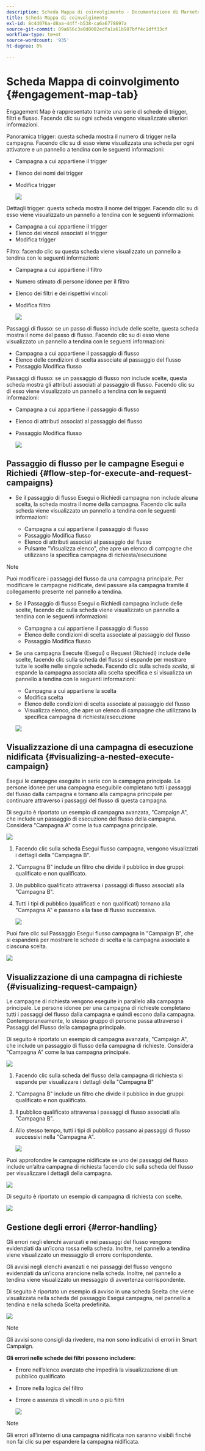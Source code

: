 ```yaml
---
description: Scheda Mappa di coinvolgimento - Documentazione di Marketo - Documentazione del prodotto
title: Scheda Mappa di coinvolgimento
exl-id: 8c4d076a-d8aa-44ff-b538-ca6a6778697a
source-git-commit: 09a656c3a0d0002edfa1a61b987bff4c1dff33cf
workflow-type: tm+mt
source-wordcount: '935'
ht-degree: 0%

---
```


# Scheda Mappa di coinvolgimento {#engagement-map-tab}

Engagement Map è rappresentato tramite una serie di schede di trigger, filtri e flusso. Facendo clic su ogni scheda vengono visualizzate ulteriori informazioni.

Panoramica trigger: questa scheda mostra il numero di trigger nella campagna. Facendo clic su di esso viene visualizzata una scheda per ogni attivatore e un pannello a tendina con le seguenti informazioni:

* Campagna a cui appartiene il trigger
* Elenco dei nomi dei trigger
* Modifica trigger

  ![](assets/engagement-map-tab-1.png)

Dettagli trigger: questa scheda mostra il nome del trigger. Facendo clic su di esso viene visualizzato un pannello a tendina con le seguenti informazioni:

* Campagna a cui appartiene il trigger
* Elenco dei vincoli associati al trigger
* Modifica trigger

Filtro: facendo clic su questa scheda viene visualizzato un pannello a tendina con le seguenti informazioni:

* Campagna a cui appartiene il filtro
* Numero stimato di persone idonee per il filtro
* Elenco dei filtri e dei rispettivi vincoli
* Modifica filtro

  ![](assets/engagement-map-tab-3.png)

Passaggi di flusso: se un passo di flusso include delle scelte, questa scheda mostra il nome del passo di flusso. Facendo clic su di esso viene visualizzato un pannello a tendina con le seguenti informazioni:

* Campagna a cui appartiene il passaggio di flusso
* Elenco delle condizioni di scelta associate al passaggio del flusso
* Passaggio Modifica flusso

Passaggi di flusso: se un passaggio di flusso _non_ include scelte, questa scheda mostra gli attributi associati al passaggio di flusso. Facendo clic su di esso viene visualizzato un pannello a tendina con le seguenti informazioni:

* Campagna a cui appartiene il passaggio di flusso
* Elenco di attributi associati al passaggio del flusso
* Passaggio Modifica flusso

  ![](assets/engagement-map-tab-5.png)

## Passaggio di flusso per le campagne Esegui e Richiedi {#flow-step-for-execute-and-request-campaigns}

* Se il passaggio di flusso Esegui o Richiedi campagna non include alcuna scelta, la scheda mostra il nome della campagna. Facendo clic sulla scheda viene visualizzato un pannello a tendina con le seguenti informazioni:

   * Campagna a cui appartiene il passaggio di flusso
   * Passaggio Modifica flusso
   * Elenco di attributi associati al passaggio del flusso
   * Pulsante &quot;Visualizza elenco&quot;, che apre un elenco di campagne che utilizzano la specifica campagna di richiesta/esecuzione

>[!NOTE]
>
>Puoi modificare i passaggi del flusso da una campagna principale. Per modificare le campagne nidificate, devi passare alla campagna tramite il collegamento presente nel pannello a tendina.

* Se il Passaggio di flusso Esegui o Richiedi campagna include delle scelte, facendo clic sulla scheda viene visualizzato un pannello a tendina con le seguenti informazioni:

   * Campagna a cui appartiene il passaggio di flusso
   * Elenco delle condizioni di scelta associate al passaggio del flusso
   * Passaggio Modifica flusso

* Se una campagna Execute (Esegui) o Request (Richiedi) include delle scelte, facendo clic sulla scheda del flusso si espande per mostrare tutte le scelte nelle singole schede. Facendo clic sulla scheda _scelta_, si espande la campagna associata alla scelta specifica e si visualizza un pannello a tendina con le seguenti informazioni:

   * Campagna a cui appartiene la scelta
   * Modifica scelta
   * Elenco delle condizioni di scelta associate al passaggio del flusso
   * Visualizza elenco, che apre un elenco di campagne che utilizzano la specifica campagna di richiesta/esecuzione

  ![](assets/engagement-map-tab-10.png)

## Visualizzazione di una campagna di esecuzione nidificata {#visualizing-a-nested-execute-campaign}

Esegui le campagne eseguite in serie con la campagna principale. Le persone idonee per una campagna eseguibile completano tutti i passaggi del flusso dalla campagna e tornano alla campagna principale per continuare attraverso i passaggi del flusso di questa campagna.

Di seguito è riportato un esempio di campagna avanzata, &quot;Campaign A&quot;, che include un passaggio di esecuzione del flusso della campagna. Considera &quot;Campagna A&quot; come la tua campagna principale.

![](assets/engagement-map-tab-11.png)

1. Facendo clic sulla scheda Esegui flusso campagna, vengono visualizzati i dettagli della &quot;Campagna B&quot;.
1. &quot;Campagna B&quot; include un filtro che divide il pubblico in due gruppi: qualificato e non qualificato.
1. Un pubblico qualificato attraversa i passaggi di flusso associati alla &quot;Campagna B&quot;.
1. Tutti i tipi di pubblico (qualificati e non qualificati) tornano alla &quot;Campagna A&quot; e passano alla fase di flusso successiva.

   ![](assets/engagement-map-tab-12.png)

Puoi fare clic sul Passaggio Esegui flusso campagna in &quot;Campaign B&quot;, che si espanderà per mostrare le schede di scelta e la campagna associate a ciascuna scelta.

![](assets/engagement-map-tab-13.png)

## Visualizzazione di una campagna di richieste {#visualizing-request-campaign}

Le campagne di richiesta vengono eseguite in parallelo alla campagna principale. Le persone idonee per una campagna di richieste completano tutti i passaggi del flusso dalla campagna e quindi escono dalla campagna. Contemporaneamente, lo stesso gruppo di persone passa attraverso i Passaggi del Flusso della campagna principale.

Di seguito è riportato un esempio di campagna avanzata, &quot;Campaign A&quot;, che include un passaggio di flusso della campagna di richieste. Considera &quot;Campagna A&quot; come la tua campagna principale.

![](assets/engagement-map-tab-14.png)

1. Facendo clic sulla scheda del flusso della campagna di richiesta si espande per visualizzare i dettagli della &quot;Campagna B&quot;
1. &quot;Campagna B&quot; include un filtro che divide il pubblico in due gruppi: qualificato e non qualificato.
1. Il pubblico qualificato attraversa i passaggi di flusso associati alla &quot;Campagna B&quot;.
1. Allo stesso tempo, tutti i tipi di pubblico passano ai passaggi di flusso successivi nella &quot;Campagna A&quot;.

   ![](assets/engagement-map-tab-15.png)

Puoi approfondire le campagne nidificate se uno dei passaggi del flusso include un’altra campagna di richiesta facendo clic sulla scheda del flusso per visualizzare i dettagli della campagna.

![](assets/engagement-map-tab-16.png)

Di seguito è riportato un esempio di campagna di richiesta con scelte.

![](assets/engagement-map-tab-17.png)

## Gestione degli errori {#error-handling}

Gli errori negli elenchi avanzati e nei passaggi del flusso vengono evidenziati da un’icona rossa nella scheda. Inoltre, nel pannello a tendina viene visualizzato un messaggio di errore corrispondente.

Gli avvisi negli elenchi avanzati e nei passaggi del flusso vengono evidenziati da un’icona arancione nella scheda. Inoltre, nel pannello a tendina viene visualizzato un messaggio di avvertenza corrispondente.

Di seguito è riportato un esempio di avviso in una scheda Scelta che viene visualizzata nella scheda del passaggio Esegui campagna, nel pannello a tendina e nella scheda Scelta predefinita.

![](assets/engagement-map-tab-18.png)

>[!NOTE]
>
>Gli avvisi sono consigli da rivedere, ma non sono indicativi di errori in Smart Campaign.

**Gli errori nelle schede dei filtri possono includere:**

* Errore nell’elenco avanzato che impedirà la visualizzazione di un pubblico qualificato

* Errore nella logica del filtro

* Errore o assenza di vincoli in uno o più filtri

  ![](assets/engagement-map-tab-20.png)

>[!NOTE]
>
>Gli errori all’interno di una campagna nidificata non saranno visibili finché non fai clic su per espandere la campagna nidificata.

